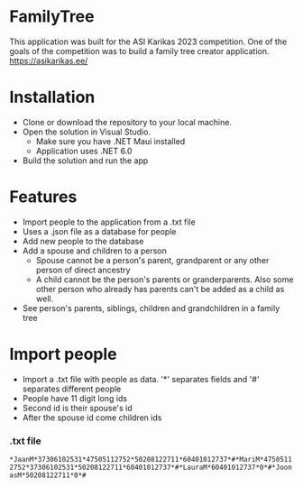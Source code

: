 # FamilyTree
This application was built for the ASI Karikas 2023 competition. One of the goals of the competition was to build a family tree creator application. https://asikarikas.ee/

# Installation

* Clone or download the repository to your local machine.
* Open the solution in Visual Studio.
  * Make sure you have .NET Maui installed
  * Application uses .NET 6.0
* Build the solution and run the app

# Features
* Import people to the application from a .txt file
* Uses a .json file as a database for people
* Add new people to the database
* Add a spouse and children to a person
  * Spouse cannot be a person's parent, grandparent or any other person of direct ancestry
  * A child cannot be the person's parents or granderparents. Also some other person who already has parents can't be added as a child as well.
* See person's parents, siblings, children and grandchildren in a family tree

# Import people
* Import a .txt file with people as data. '*' separates fields and '#' separates different people
* People have 11 digit long ids
* Second id is their spouse's id
* After the spouse id come children ids
### .txt file
`*JaanM*37306102531*47505112752*50208122711*60401012737*#*MariM*47505112752*37306102531*50208122711*60401012737*#*LauraM*60401012737*0*#*JoonasM*50208122711*0*#`
